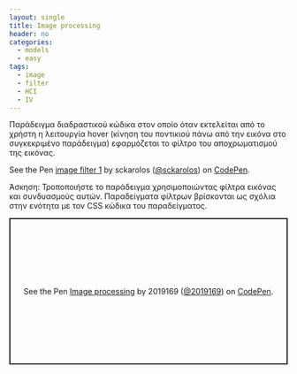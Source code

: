 ```yaml
---
layout: single
title: Image processing
header: no
categories:
  - models
  - easy
tags:
  - image
  - filter
  - HCI
  - IV
---
```


Παράδειγμα διαδραστικού κώδικα στον οποίο όταν εκτελείται από το χρήστη η λειτουργία hover (κίνηση του ποντικιού πάνω από την εικόνα στο συγκεκριμένο παράδειγμα) εφαρμόζεται το φίλτρο του αποχρωματισμού της εικόνας.

<p data-height="350" data-theme-id="17517" data-slug-hash="VLJWMQ" data-default-tab="result" data-user="sckarolos" class='codepen'>See the Pen <a href='https://codepen.io/sckarolos/pen/VLJWMQ/'>image filter 1</a> by sckarolos (<a href='https://codepen.io/sckarolos'>@sckarolos</a>) on <a href='https://codepen.io'>CodePen</a>.</p>
<script async src="//assets.codepen.io/assets/embed/ei.js"></script>

Άσκηση: Τροποποιήστε το παράδειγμα χρησιμοποιώντας φίλτρα εικόνας και συνδυασμούς αυτών. Παραδείγματα φίλτρων βρίσκονται ως σχόλια στην ενότητα με τον CSS κώδικα του παραδείγματος.
<p class="codepen" data-height="265" data-theme-id="dark" data-default-tab="css,result" data-user="2019169" data-slug-hash="dyXXYgx" style="height: 265px; box-sizing: border-box; display: flex; align-items: center; justify-content: center; border: 2px solid; margin: 1em 0; padding: 1em;" data-pen-title="Image processing">
  <span>See the Pen <a href="https://codepen.io/2019169/pen/dyXXYgx">
  Image processing</a> by 2019169 (<a href="https://codepen.io/2019169">@2019169</a>)
  on <a href="https://codepen.io">CodePen</a>.</span>
</p>
<script async src="https://static.codepen.io/assets/embed/ei.js"></script>

